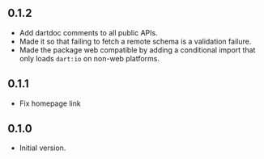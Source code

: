 ## 0.1.2

- Add dartdoc comments to all public APIs.
- Made it so that failing to fetch a remote schema is a validation failure.
- Made the package web compatible by adding a conditional import that only loads
  `dart:io` on non-web platforms.

## 0.1.1

- Fix homepage link

## 0.1.0

- Initial version.

